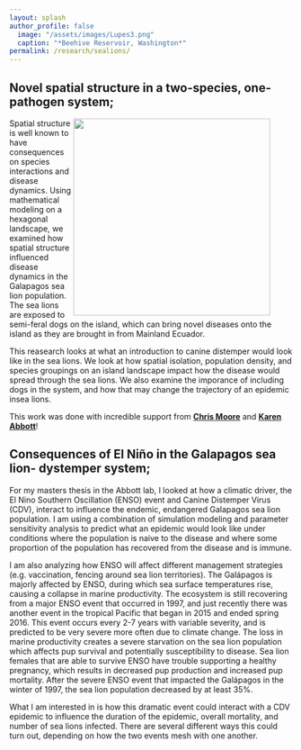```yaml
---
layout: splash
author_profile: false
  image: "/assets/images/Lupes3.png"
  caption: "*Beehive Reservoir, Washington*"
permalink: /research/sealions/
---
```


## Novel spatial structure in a two-species, one-pathogen system;

<figure><img src="/assets/images/Baby SL.jpg" width="350" img align = "right"></figure>

Spatial structure is well known to have consequences on species interactions and disease dynamics. Using mathematical modeling on a hexagonal landscape, we examined how spatial structure influenced disease dynamics in the Galapagos sea lion population. The sea lions are exposed to semi-feral dogs on the island, which can bring novel diseases onto the island as they are brought in from Mainland Ecuador. 

This reasearch looks at what an introduction to canine distemper would look like in the sea lions. We look at how spatial isolation, population density, and species groupings on an island landscape impact how the disease would spread through the sea lions. We also examine the imporance of including dogs in the system, and how that may change the trajectory of an epidemic insea lions.

This work was done with incredible support from [**Chris Moore**](http://mutualismecology.com) and [**Karen Abbott**](https://abbottlab480702554.wordpress.com/)!

## Consequences of El Niño in the Galapagos sea lion- dystemper system;

For my masters thesis in the Abbott lab, I looked at how a climatic driver, the El Nino Southern Oscillation (ENSO) event and Canine Distemper Virus (CDV), interact to influence the endemic, endangered Galapagos sea lion population. I am using a combination of simulation modeling and parameter sensitivity analysis to predict what an epidemic would look like under conditions where the population is naive to the disease and where some proportion of the population has recovered from the disease and is immune. 

I am also analyzing how ENSO will affect different management strategies (e.g. vaccination, fencing around sea lion territories).  The Galápagos is majorly affected by ENSO, during which sea surface temperatures rise, causing a collapse in marine productivity. The ecosystem is still recovering from a major ENSO event that occurred in 1997, and just recently there was another event in the tropical Pacific that began in 2015 and ended spring 2016. This event occurs every 2-7 years with variable severity, and is predicted to be very severe more often due to climate change. The loss in marine productivity creates a severe starvation on the sea lion population which affects pup survival and potentially susceptibility to disease. Sea lion females that are able to survive ENSO have trouble supporting a healthy pregnancy, which results in decreased pup production and increased pup mortality. After the severe ENSO event that impacted the Galápagos in the winter of 1997, the sea lion population decreased by at least 35%. 

What I am interested in is how this dramatic event could interact with a CDV epidemic to influence the duration of the epidemic, overall mortality, and number of sea lions infected. There are several different ways this could turn out, depending on how the two events mesh with one another.


